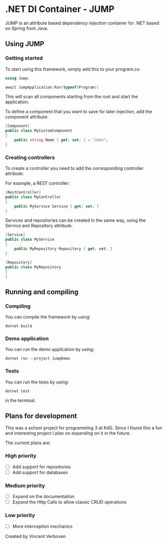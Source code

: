 ﻿# .NET DI Container - JUMP

JUMP is an attribute based dependency injection container for .NET based on Spring from Java.

## Using JUMP
### Getting started

To start using this framework, simply add this to your program.cs:

```csharp
using Jump;

await JumpApplication.Run(typeof(Program))
```
This will scan all components starting from the root and start the application.

To define a component that you want to save for later injection, add the component attribute:
```csharp
[Component]
public class MyCustomComponent
{
    public string Name { get; set; } = "John";
}
```

### Creating controllers

To create a controller you need to add the corresponding controller attribute:

For example, a REST controller:
```csharp
[RestController]
public class MyController
{
    public MyService Service { get; set; }
}
```

Services and repositories can be created in the same way, using the Service and Repository attribute.
```csharp
[Service]
public class MyService
{
    public MyRepository Repository { get; set; }
}

[Repository]
public class MyRepository
{
}
```

## Running and compiling

### Compiling

You can compile the framework by using:
````
dotnet build
````

### Demo application
You can run the demo application by using:
````
dotnet run --project JumpDemo
````

### Tests

You can run the tests by using:
````
dotnet test
````
in the terminal.

## Plans for development

This was a school project for programming 3 at KdG.
Since I found this a fun and interesting project I plan on expanding on it in the future.

The current plans are:

### High priority
- [ ] Add support for repositories
- [ ] Add support for databases

### Medium priority
- [ ] Expand on the documentation
- [ ] Expand the Http Calls to allow classic CRUD operations

### Low priority
- [ ] More interception mechanics

Created by Vincent Verboven